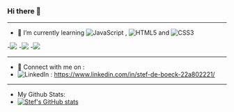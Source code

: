 ### Hi there 👋
________________________________________________________

- 🌱 I’m currently learning   	![JavaScript](https://img.shields.io/badge/javascript-%23323330.svg?style=for-the-badge&logo=javascript&logoColor=%23F7DF1E)   ,   ![HTML5](https://img.shields.io/badge/html5-%23E34F26.svg?style=for-the-badge&logo=html5&logoColor=white)   and   ![CSS3](https://img.shields.io/badge/css3-%231572B6.svg?style=for-the-badge&logo=css3&logoColor=white) 

-![](https://img.shields.io/badge/Code-JavaScript-informational?style=flat&logo=JavaScript&color=F7DF1E)
-![](https://img.shields.io/badge/Code-CSS-informational?style=flat&logo=CSS&color=F7DF1E)
-![](https://img.shields.io/badge/Code-HTML5-informational?style=flat&logo=HTML5&color=F7DF1E)
________________________________________________________

- 💬 Connect with me on :
- ![LinkedIn](https://img.shields.io/badge/linkedin-%230077B5.svg?style=for-the-badge&logo=linkedin&logoColor=white) : https://www.linkedin.com/in/stef-de-boeck-22a802221/

________________________________________________________

- My Github Stats:
- [![Stef's GitHub stats](https://github-readme-stats.vercel.app/api?username=pgm-stefdebo3)](https://github.com/anuraghazra/github-readme-stats)
